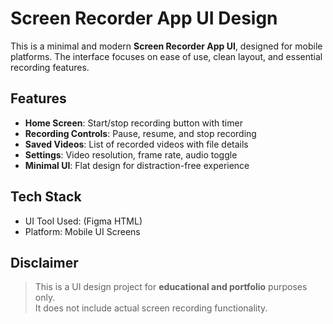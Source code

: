 #  Screen Recorder App UI Design

This is a minimal and modern **Screen Recorder App UI**, designed for mobile platforms. The interface focuses on ease of use, clean layout, and essential recording features.



##  Features

- **Home Screen**: Start/stop recording button with timer
- **Recording Controls**: Pause, resume, and stop recording
- **Saved Videos**: List of recorded videos with file details
- **Settings**: Video resolution, frame rate, audio toggle
- **Minimal UI**: Flat design for distraction-free experience


## Tech Stack

- UI Tool Used: (Figma HTML)
- Platform: Mobile UI Screens

## Disclaimer

> This is a UI design project for **educational and portfolio** purposes only.  
> It does not include actual screen recording functionality.



